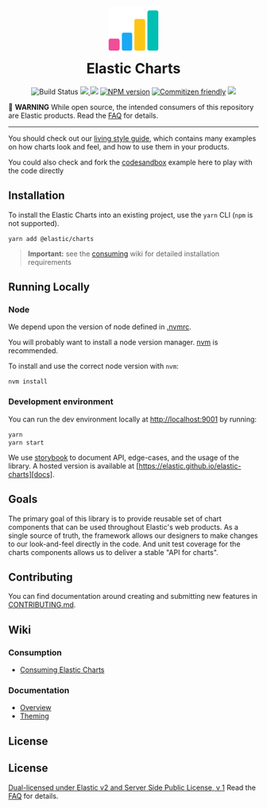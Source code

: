 <h1 align="center">
  <img src="https://raw.githubusercontent.com/elastic/elastic-charts/master/public/logo.png" alt="elastic-charts logo" width="100" /><br />
  Elastic Charts
</h1>
<p align="center">
  <img alt="Build Status" src="https://github.com/elastic/elastic-charts/workflows/Unit%20testing/badge.svg?branch=master">
  <a href="https://codecov.io/gh/elastic/elastic-charts">
    <img src="https://codecov.io/gh/elastic/elastic-charts/branch/master/graph/badge.svg" />
  </a>
<a href="https://app.fossa.io/projects/git%2Bgithub.com%2Felastic%2Felastic-charts?ref=badge_shield" alt="FOSSA Status"><img src="https://app.fossa.io/api/projects/git%2Bgithub.com%2Felastic%2Felastic-charts.svg?type=shield"/></a>
  <a href="https://www.npmjs.com/@elastic/charts"><img alt="NPM version" src="https://img.shields.io/npm/v/@elastic/charts.svg?style=flat"></a>
  <a href="http://commitizen.github.io/cz-cli/"><img alt="Commitizen friendly" src="https://img.shields.io/badge/commitizen-friendly-brightgreen.svg"></a>
  <a href="https://elastic.github.io/elastic-charts">
    <img src="https://img.shields.io/static/v1?label=examples&message=storybook&color=blueviolet">
  </a>
</p>

🚨 **WARNING** While open source, the intended consumers of this repository are Elastic products. Read the [FAQ][faq] for details.

---

You should check out our [living style guide][docs], which contains many examples on how charts look and feel, and how to use them in your products.

You could also check and fork the [codesandbox](https://codesandbox.io/s/elastic-charts-playground-87y7g?file=/src/App.tsx) example here to play with the code directly

## Installation

To install the Elastic Charts into an existing project, use the `yarn` CLI (`npm` is not supported).

```
yarn add @elastic/charts
```

> **Important:** see the [consuming] wiki for detailed installation requirements

## Running Locally

### Node

We depend upon the version of node defined in [.nvmrc](.nvmrc).

You will probably want to install a node version manager. [nvm](https://github.com/creationix/nvm) is recommended.

To install and use the correct node version with `nvm`:

```
nvm install
```

### Development environment

You can run the dev environment locally at [http://localhost:9001](http://localhost:9001/) by running:

```
yarn
yarn start
```

We use [storybook](https://storybook.js.org) to document API, edge-cases, and the usage of the library.
A hosted version is available at [https://elastic.github.io/elastic-charts][docs].

## Goals

The primary goal of this library is to provide reusable set of chart components that can be used throughout Elastic's web products.
As a single source of truth, the framework allows our designers to make changes to our look-and-feel directly in the code. And unit test coverage for the charts components allows us to deliver a stable "API for charts".

## Contributing

You can find documentation around creating and submitting new features in [CONTRIBUTING.md][contributing].

## Wiki

### Consumption

- [Consuming Elastic Charts][consuming]

### Documentation

- [Overview][overview]
- [Theming][theming]

## License

## License

[Dual-licensed under Elastic v2 and Server Side Public License, v 1][license] Read the [FAQ][faq] for details.

[license]: LICENSE.txt
[faq]: FAQ.md
[docs]: https://elastic.github.io/elastic-charts/
[consuming]: wiki/consuming.md
[overview]: wiki/overview.md
[theming]: wiki/theming.md
[contributing]: CONTRIBUTING.md